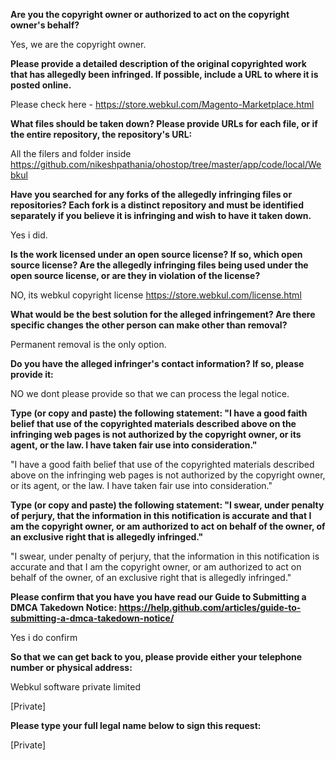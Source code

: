 **Are you the copyright owner or authorized to act on the copyright owner's behalf?**

Yes, we are the copyright owner.

**Please provide a detailed description of the original copyrighted work that has allegedly been infringed. If possible, include a URL to where it is posted online.**

Please check here - https://store.webkul.com/Magento-Marketplace.html

**What files should be taken down? Please provide URLs for each file, or if the entire repository, the repository's URL:**

All the filers and folder inside https://github.com/nikeshpathania/ohostop/tree/master/app/code/local/Webkul

**Have you searched for any forks of the allegedly infringing files or repositories? Each fork is a distinct repository and must be identified separately if you believe it is infringing and wish to have it taken down.**

Yes i did.

**Is the work licensed under an open source license? If so, which open source license? Are the allegedly infringing files being used under the open source license, or are they in violation of the license?**

NO, its webkul copyright license https://store.webkul.com/license.html

**What would be the best solution for the alleged infringement? Are there specific changes the other person can make other than removal?**

Permanent removal is the only option.

**Do you have the alleged infringer's contact information? If so, please provide it:**

NO we dont please provide so that we can process the legal notice.

**Type (or copy and paste) the following statement: "I have a good faith belief that use of the copyrighted materials described above on the infringing web pages is not authorized by the copyright owner, or its agent, or the law. I have taken fair use into consideration."**

"I have a good faith belief that use of the copyrighted materials described above on the infringing web pages is not authorized by the copyright owner, or its agent, or the law. I have taken fair use into consideration."

**Type (or copy and paste) the following statement: "I swear, under penalty of perjury, that the information in this notification is accurate and that I am the copyright owner, or am authorized to act on behalf of the owner, of an exclusive right that is allegedly infringed."**

"I swear, under penalty of perjury, that the information in this notification is accurate and that I am the copyright owner, or am authorized to act on behalf of the owner, of an exclusive right that is allegedly infringed."

**Please confirm that you have you have read our Guide to Submitting a DMCA Takedown Notice: https://help.github.com/articles/guide-to-submitting-a-dmca-takedown-notice/**

Yes i do confirm

**So that we can get back to you, please provide either your telephone number or physical address:**

Webkul software private limited

[Private]

**Please type your full legal name below to sign this request:**

[Private]
